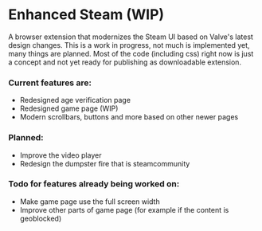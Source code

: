 # Enhanced Steam (WIP)

A browser extension that modernizes the Steam UI based on Valve's latest design changes.
This is a work in progress, not much is implemented yet, many things are planned.
Most of the code (including css) right now is just a concept and not yet ready for publishing as downloadable extension.

### Current features are:
- Redesigned age verification page
- Redesigned game page (WIP)
- Modern scrollbars, buttons and more based on other newer pages

### Planned:
- Improve the video player
- Redesign the dumpster fire that is steamcommunity

### Todo for features already being worked on:
- Make game page use the full screen width
- Improve other parts of game page (for example if the content is geoblocked)